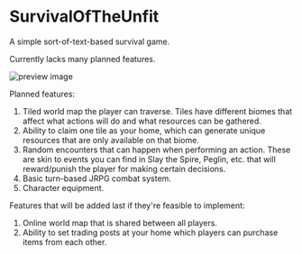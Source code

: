 # SurvivalOfTheUnfit

A simple sort-of-text-based survival game.

Currently lacks many planned features.

![preview image](https://i.imgur.com/zaoULjy.png)

Planned features:
1. Tiled world map the player can traverse. Tiles have different biomes that affect what actions will do and what resources can be gathered.
2. Ability to claim one tile as your home, which can generate unique resources that are only available on that biome.
3. Random encounters that can happen when performing an action. These are skin to events you can find in Slay the Spire, Peglin, etc. that will reward/punish the player for making certain decisions.
4. Basic turn-based JRPG combat system.
5. Character equipment.

Features that will be added last if they're feasible to implement:
1. Online world map that is shared between all players.
2. Ability to set trading posts at your home which players can purchase items from each other.
